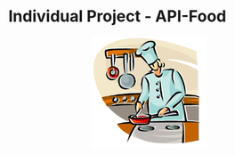 # Individual Project - API-Food

<p align="center">
  <img height="200" src="./cooking.png" />
</p>



